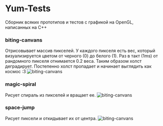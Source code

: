 # Yum-Tests
Сборник всяких прототипов и тестов с графикой на OpenGL, написанных на C++

### biting-canvans
Отрисовывает массив пикселей. У каждого пикселя есть вес, который визуализируется цветом от черного (0) до белого (1). Раз в такт (1ms) от рандомного пикселя отнимается 0.2 веса. Таким образом холст деградирует. Постепенно холст пропадает и начинает выглядить как космос :3
![biting-canvans](https://i.imgur.com/TUdFQx3.gif)

### magic-spiral
Рисует спираль из пикселей и вращает ее.
![biting-canvans](https://i.imgur.com/2H7Lp1v.gif)

### space-jump
Рисует пиксели и откидывает их от центра.
![biting-canvans](https://i.imgur.com/iCMnS5M.gif)
